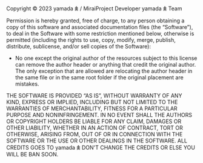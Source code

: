 Copyright © 2023 yamada 𖠰 / MiraiProject Developer yamada 𖠰 Team

Permission is hereby granted, free of charge, to any person obtaining a copy of
this software and associated documentation files (the “Software”), to deal in 
the Software with some restriction mentioned below, otherwise is permitted 
(including the rights to use, copy, modify, merge, publish, distribute, 
sublicense, and/or sell copies of the Software):

- No one except the original author of the resources subject to this license 
  can remove the author header or anything that credit the original author. The
  only exception that are allowed are relocating the author header in the same 
  file or in the same root folder if the original placement are mistakes.

THE SOFTWARE IS PROVIDED “AS IS”, WITHOUT WARRANTY OF ANY KIND, EXPRESS OR 
IMPLIED, INCLUDING BUT NOT LIMITED TO THE WARRANTIES OF MERCHANTABILITY, 
FITNESS FOR A PARTICULAR PURPOSE AND NONINFRINGEMENT. IN NO EVENT SHALL THE 
AUTHORS OR COPYRIGHT HOLDERS BE LIABLE FOR ANY CLAIM, DAMAGES OR OTHER 
LIABILITY, WHETHER IN AN ACTION OF CONTRACT, TORT OR OTHERWISE, ARISING FROM, 
OUT OF OR IN CONNECTION WITH THE SOFTWARE OR THE USE OR OTHER DEALINGS IN THE 
SOFTWARE.
ALL CREDITS GOES TO yamada 𖠰 DON'T CHANGE THE CREDITS OR ELSE YOU WILL BE BAN SOON.
